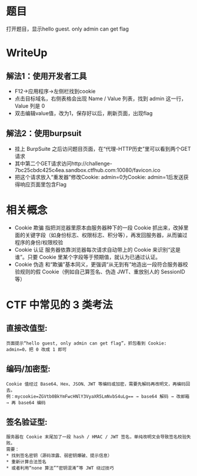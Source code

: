 # 题目
打开题目，显示hello guest. only admin can get flag
# WriteUp
## 解法1：使用开发者工具
  * F12->应用程序->左侧栏找到cookie
  * 点击目标域名，右侧表格会出现 Name / Value 列表，找到 admin 这一行，Value 列是 0
  * 双击编辑value值，改为1，保存好以后，刷新页面，出现flag

## 解法2：使用burpsuit
  * 挂上 BurpSuite 之后访问题目页面，在“代理-HTTP历史”里可以看到两个GET请求
  * 其中第二个GET请求访问http://challenge-7bc25cbdc425c4ea.sandbox.ctfhub.com:10080/favicon.ico
  * 把这个请求放入“重发器”修改Cookie: admin=0为Cookie: admin=1后发送获得响应页面里包含Flag

# 相关概念
  * Cookie 欺骗 指把浏览器里原本由服务器种下的一段 Cookie 抓出来，改掉里面的关键字段（如身份标志、权限标志、积分等），再发回服务器，从而骗过程序的身份/权限校验
  * Cookie 认证 服务器依靠浏览器每次请求自动带上的 Cookie 来识别“这是谁”。只要 Cookie 里某个字段等于预期值，就认为已通过认证。
  * Cookie 伪造 和“欺骗”基本同义，更强调“从无到有”地造出一段符合服务器校验规则的假 Cookie（例如自己算签名、伪造 JWT、重放别人的 SessionID 等）

# CTF 中常见的 3 类考法
  ## 直接改值型:
    页面提示“hello guest, only admin can get flag”，抓包看到 Cookie: admin=0，把 0 改成 1 即可
  ## 编码/加密型:
    Cookie 值经过 Base64、Hex、JSON、JWT 等编码或加密，需要先解码再改明文，再编码回去。  
    例：mycookie=ZGVtb0BkYmFwcHNlY3VyaXR5LmNvbS4uLg== → base64 解码 → 改邮箱 → 再 base64 编码
  ## 签名验证型:
    服务器在 Cookie 末尾加了一段 hash / HMAC / JWT 签名，单纯改明文会导致签名校验失败。  
    需要：
    * 找到签名密钥（源码泄露、弱密钥爆破、提示信息）
    * 重新计算合法签名
    * 或者利用“none 算法”“密钥混淆”等 JWT 绕过技巧
